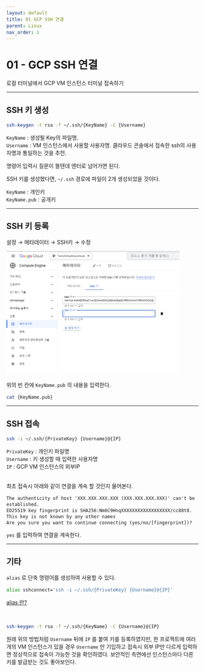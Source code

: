 ```yaml
---
layout: default
title: 01 GCP SSH 연결
parent: Linux
nav_order: 1
---
```


# 01 - GCP SSH 연결
로컬 터미널에서 GCP VM 인스턴스 터미널 접속하기
<hr>

## SSH 키 생성
```bash
ssh-keygen -t rsa -f ~/.ssh/{KeyName} -C {Username}
```

`KeyName` : 생성될 Key의 파일명.  
`Username` : VM 인스턴스에서 사용할 사용자명. 클라우드 콘솔에서 접속한 ssh의 사용자명과 통일하는 것을 추천.

명령어 입력시 질문이 뜰텐데 엔터로 넘어가면 된다.

SSH 키를 생성했다면, `~/.ssh` 경로에 파일이 2개 생성되었을 것이다.

`KeyName` : 개인키  
`KeyName.pub` : 공개키
<hr>

## SSH 키 등록
설정 → 메타데이터 → SSH키 → 수정  

<img src="../../assets/images/linux-03-image-1.png" alt="Capture" width="90%" height="90%">  

위의 빈 칸에 `KeyName.pub` 의 내용을 입력한다.
```bash
cat {KeyName.pub}
```


<hr>

## SSH 접속

```bash
ssh -i ~/.ssh/{PrivateKey} {Username}@{IP}
```

`PrivateKey` : 개인키 파일명  
`Username` : 키 생성할 때 입력한 사용자명  
`IP` : GCP VM 인스턴스의 외부IP  
<br>

최초 접속시 아래와 같이 연결을 계속 할 것인지 물어본다.
```
The authenticity of host 'XXX.XXX.XXX.XXX (XXX.XXX.XXX.XXX)' can't be established.
ED25519 key fingerprint is SHA256:Nm6C9HnqXXXXXXXXXXXXXXXXXX/cc88t8.
This key is not known by any other names
Are you sure you want to continue connecting (yes/no/[fingerprint])?
```
`yes` 를 입력하여 연결을 계속한다.
<hr>

## 기타
`alias` 로 단축 명령어를 생성하여 사용할 수 있다.

```bash
alias sshconnect='ssh -i ~/.ssh/{PrivateKey} {Username}@{IP}'
```
[alias 란?](linux-04.md)

<br>

```bash
ssh-keygen -t rsa -f ~/.ssh/{KeyName} -C {Username}@{IP}
```
원래 위의 방법처럼 `Username` 뒤에 `IP` 를 붙여 키를 등록하였지만, 한 프로젝트에 여러개의 VM 인스턴스가 있을 경우 `Username` 만 기입하고 접속시 외부 IP만 다르게 입력하면 정상적으로 접속이 가능한 것을 확인하였다. 보안적인 측면에선 인스턴스마다 다른 키를 발급받는 것도 좋아보인다.
